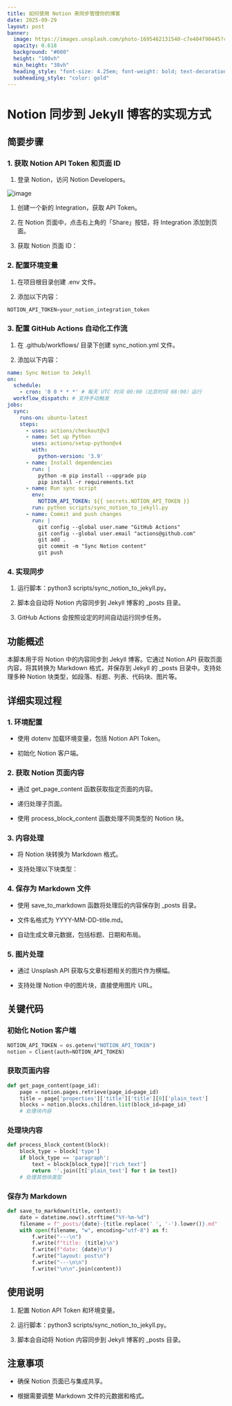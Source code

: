 ```yaml
---
title: 如何使用 Notion 来同步管理你的博客
date: 2025-09-29
layout: post
banner:
  image: https://images.unsplash.com/photo-1695462131540-c7e404f90445?crop=entropy&cs=tinysrgb&fit=max&fm=jpg&ixid=M3w2OTIwMzJ8MHwxfHJhbmRvbXx8fHx8fHx8fDE3NTkxNzcyMTN8&ixlib=rb-4.1.0&q=80&w=1080
  opacity: 0.618
  background: "#000"
  height: "100vh"
  min_height: "38vh"
  heading_style: "font-size: 4.25em; font-weight: bold; text-decoration: underline"
  subheading_style: "color: gold"
---
```


# Notion 同步到 Jekyll 博客的实现方式

## 简要步骤

### 1. 获取 Notion API Token 和页面 ID

1. 登录 Notion，访问 Notion Developers。

![image](https://prod-files-secure.s3.us-west-2.amazonaws.com/a7a0cc5a-89b9-4cda-8686-1fba0ca52f40/d19c1afe-dea5-4312-9333-786b0ba83054/image.png?X-Amz-Algorithm=AWS4-HMAC-SHA256&X-Amz-Content-Sha256=UNSIGNED-PAYLOAD&X-Amz-Credential=ASIAZI2LB466VPAR6SCZ%2F20250929%2Fus-west-2%2Fs3%2Faws4_request&X-Amz-Date=20250929T202013Z&X-Amz-Expires=3600&X-Amz-Security-Token=IQoJb3JpZ2luX2VjEFEaCXVzLXdlc3QtMiJHMEUCIQDE6NML8DGwVCZ4V2taqD2FMDzabvWm%2FOX6%2BCsPTTlcigIgO6RkPUIwnqCLP%2BpXwbRIvdjXaxkXTwNyx551fRQ8gY8qiAQI2v%2F%2F%2F%2F%2F%2F%2F%2F%2F%2FARAAGgw2Mzc0MjMxODM4MDUiDN5GXBagpWeosM4PDCrcA%2Ben2doW%2BRv9zfMmN0ud07Dv09T23u%2F380tm2LhmiQAktJ7kXHKyPohfrpYUWpk1pk44iNYlAzDqrBBOSs1XZCk%2B1TNwqhlmJYC8JaT9s14Xw2kRiqK3QkBerLGGItdES3UfIu2fDxaGEUfRuUrH42xyD660Zj%2BiKH6PAE4SOAxuTTjvDe4I0n%2FvN3YpcJzSJykyXK83HnAchswDqOaMl0jSiCt%2Fxr4buzGNr%2BGsLukGqsjXZMOSshLpBMHUHfqKIPnb9KEhjdvT3XVP5xBzUCsU4xecjD5nyl74Rk%2FhAqp7pI4cRi0OYSZzJwia6OiKwGTfgkDN4rjbyVOoNdPBWlfc1a3vTOjfOnRZC0AnEhpYNa1cqnbxuTKiOws%2BEadkRn0pI26hMCU9s9mB5Uep6Mbzmj8tIhQ6%2FBYBxDX0q19y8nvADKWtsRnvNaKk0UjBH0%2FwRoHK3jxuHh4o6RIy8vuytKIWwGC8r22732IC3%2F4LzUJBTfeUJQFeg5DWrAH1UCs3mB3%2B0bG3VM4B00gNxJDc%2ByeuXWWDn9dCv8fhL%2FPanwJmqLZQnzM4GWdA38ObuTQnTqzo6bYs9Imre4hLmH4EWKvA2wvvbbDJlPOYOm2FhhQS1sI1ZMU%2BkKXSMOnt6sYGOqUBr78sa1wTBhFddM%2BWxe5Yan1F94a%2BEPMpH%2FM1RZJE5egk3VgEx8OiATe7C4nqIr1z5m3%2B1Ld%2F2SAKzw97w2mvTW7x6sSpbTesZotKAwPHHYjxHpyeB12cmp8r6DGMwgvbXJ1ojPvzhEJWxz7bsDSInKbMjsdeI%2F5itSxiiDNnTyx%2FbID3ki5SWGp71ltZNKbf935JoIPaXdOYOIUviFG8flfg4k8R&X-Amz-Signature=65aaf038fbe0f543642fb34235c9e85f5c535832b0254945a02a2a37182e8ffa&X-Amz-SignedHeaders=host&x-amz-checksum-mode=ENABLED&x-id=GetObject)

1. 创建一个新的 Integration，获取 API Token。

1. 在 Notion 页面中，点击右上角的「Share」按钮，将 Integration 添加到页面。

1. 获取 Notion 页面 ID：


### 2. 配置环境变量

1. 在项目根目录创建 .env 文件。

1. 添加以下内容：

```javascript
NOTION_API_TOKEN=your_notion_integration_token
```

### 3. 配置 GitHub Actions 自动化工作流

1. 在 .github/workflows/ 目录下创建 sync_notion.yml 文件。

1. 添加以下内容：

```yaml
name: Sync Notion to Jekyll
on:
  schedule:
    - cron: '0 0 * * *' # 每天 UTC 时间 00:00（北京时间 08:00）运行
  workflow_dispatch: # 支持手动触发
jobs:
  sync:
    runs-on: ubuntu-latest
    steps:
      - uses: actions/checkout@v3
      - name: Set up Python
        uses: actions/setup-python@v4
        with:
          python-version: '3.9'
      - name: Install dependencies
        run: |
          python -m pip install --upgrade pip
          pip install -r requirements.txt
      - name: Run sync script
        env:
          NOTION_API_TOKEN: ${{ secrets.NOTION_API_TOKEN }}
        run: python scripts/sync_notion_to_jekyll.py
      - name: Commit and push changes
        run: |
          git config --global user.name "GitHub Actions"
          git config --global user.email "actions@github.com"
          git add .
          git commit -m "Sync Notion content"
          git push
```

### 4. 实现同步

1. 运行脚本：python3 scripts/sync_notion_to_jekyll.py。

1. 脚本会自动将 Notion 内容同步到 Jekyll 博客的 _posts 目录。

1. GitHub Actions 会按照设定的时间自动运行同步任务。

## 功能概述

本脚本用于将 Notion 中的内容同步到 Jekyll 博客。它通过 Notion API 获取页面内容，将其转换为 Markdown 格式，并保存到 Jekyll 的 _posts 目录中。支持处理多种 Notion 块类型，如段落、标题、列表、代码块、图片等。

## 详细实现过程

### 1. 环境配置

- 使用 dotenv 加载环境变量，包括 Notion API Token。

- 初始化 Notion 客户端。

### 2. 获取 Notion 页面内容

- 通过 get_page_content 函数获取指定页面的内容。

- 递归处理子页面。

- 使用 process_block_content 函数处理不同类型的 Notion 块。

### 3. 内容处理

- 将 Notion 块转换为 Markdown 格式。

- 支持处理以下块类型：


### 4. 保存为 Markdown 文件

- 使用 save_to_markdown 函数将处理后的内容保存到 _posts 目录。

- 文件名格式为 YYYY-MM-DD-title.md。

- 自动生成文章元数据，包括标题、日期和布局。

### 5. 图片处理

- 通过 Unsplash API 获取与文章标题相关的图片作为横幅。

- 支持处理 Notion 中的图片块，直接使用图片 URL。

## 关键代码

### 初始化 Notion 客户端

```python
NOTION_API_TOKEN = os.getenv("NOTION_API_TOKEN")
notion = Client(auth=NOTION_API_TOKEN)
```

### 获取页面内容

```python
def get_page_content(page_id):
    page = notion.pages.retrieve(page_id=page_id)
    title = page['properties']['title']['title'][0]['plain_text']
    blocks = notion.blocks.children.list(block_id=page_id)
    # 处理块内容
```

### 处理块内容

```python
def process_block_content(block):
    block_type = block['type']
    if block_type == 'paragraph':
        text = block[block_type]['rich_text']
        return ''.join([t['plain_text'] for t in text])
    # 处理其他块类型
```

### 保存为 Markdown

```python
def save_to_markdown(title, content):
    date = datetime.now().strftime("%Y-%m-%d")
    filename = f"_posts/{date}-{title.replace(' ', '-').lower()}.md"
    with open(filename, "w", encoding="utf-8") as f:
        f.write("---\n")
        f.write(f"title: {title}\n")
        f.write(f"date: {date}\n")
        f.write("layout: post\n")
        f.write("---\n\n")
        f.write("\n\n".join(content))
```

## 使用说明

1. 配置 Notion API Token 和环境变量。

1. 运行脚本：python3 scripts/sync_notion_to_jekyll.py。

1. 脚本会自动将 Notion 内容同步到 Jekyll 博客的 _posts 目录。

## 注意事项

- 确保 Notion 页面已与集成共享。

- 根据需要调整 Markdown 文件的元数据和格式。